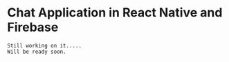 # Chat Application in React Native and Firebase
    Still working on it.....
    Will be ready soon.
